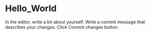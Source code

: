 # Hello_World
In the editor, write a bit about yourself.
Write a commit message that describes your changes.
Click Commit changes button.
